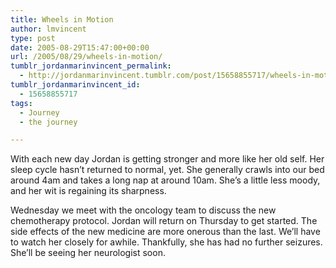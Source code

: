 ```yaml
---
title: Wheels in Motion
author: lmvincent
type: post
date: 2005-08-29T15:47:00+00:00
url: /2005/08/29/wheels-in-motion/
tumblr_jordanmarinvincent_permalink:
  - http://jordanmarinvincent.tumblr.com/post/15658855717/wheels-in-motion
tumblr_jordanmarinvincent_id:
  - 15658855717
tags:
  - Journey
  - the journey

---
```

With each new day Jordan is getting stronger and more like her old self. Her sleep cycle hasn&rsquo;t returned to normal, yet. She generally crawls into our bed around 4am and takes a long nap at around 10am. She&rsquo;s a little less moody, and her wit is regaining its sharpness.

Wednesday we meet with the oncology team to discuss the new chemotherapy protocol. Jordan will return on Thursday to get started. The side effects of the new medicine are more onerous than the last. We&rsquo;ll have to watch her closely for awhile. Thankfully, she has had no further seizures. She&rsquo;ll be seeing her neurologist soon.

<div class="blogger-post-footer">
  <img loading="lazy" width="1" height="1" src="https://blogger.googleusercontent.com/tracker/9039099668816362935-6032026018202725639?l=jordansjourney2.blogspot.com" alt="" />
</div>
